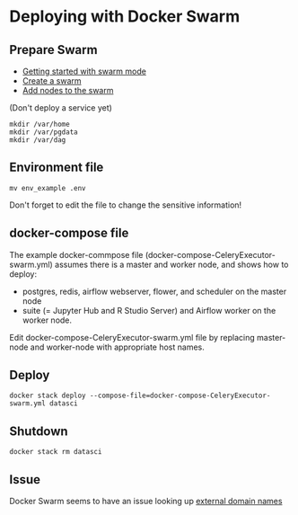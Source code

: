 # Deploying with Docker Swarm

## Prepare Swarm

- [Getting started with swarm mode](https://docs.docker.com/engine/swarm/swarm-tutorial/)
- [Create a swarm](https://docs.docker.com/engine/swarm/swarm-tutorial/create-swarm/)
- [Add nodes to the swarm](https://docs.docker.com/engine/swarm/swarm-tutorial/add-nodes/)

(Don't deploy a service yet)

```
mkdir /var/home
mkdir /var/pgdata
mkdir /var/dag
```

## Environment file

```
mv env_example .env
```

Don't forget to edit the file to change the sensitive information!

## docker-compose file

The example docker-commpose file (docker-compose-CeleryExecutor-swarm.yml)
assumes there is a master and worker node, and shows how to deploy:

- postgres, redis, airflow webserver, flower, and scheduler on the master node
- suite (= Jupyter Hub and R Studio Server) and Airflow worker on the worker node.

Edit docker-compose-CeleryExecutor-swarm.yml file by replacing master-node and
worker-node with appropriate host names.

## Deploy

```
docker stack deploy --compose-file=docker-compose-CeleryExecutor-swarm.yml datasci
```

## Shutdown

```
docker stack rm datasci
```

## Issue

Docker Swarm seems to have an issue looking up
[external domain names](https://github.com/clearcontainers/runtime/issues/121)
